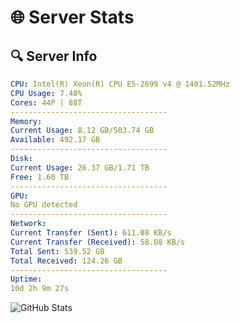 # 🌐 Server Stats
## 🔍 Server Info
```yaml
CPU: Intel(R) Xeon(R) CPU E5-2699 v4 @ 1401.52MHz
CPU Usage: 7.40%
Cores: 44P | 88T
-----------------------------------
Memory:
Current Usage: 8.12 GB/503.74 GB
Available: 492.17 GB
-----------------------------------
Disk:
Current Usage: 26.37 GB/1.71 TB
Free: 1.60 TB
-----------------------------------
GPU:
No GPU detected
-----------------------------------
Network:
Current Transfer (Sent): 611.08 KB/s
Current Transfer (Received): 58.08 KB/s
Total Sent: 539.52 GB
Total Received: 124.26 GB
-----------------------------------
Uptime:
10d 2h 9m 27s
```
![GitHub Stats](https://img.shields.io/badge/Updated-2025-04-29_19:18:15-blue)